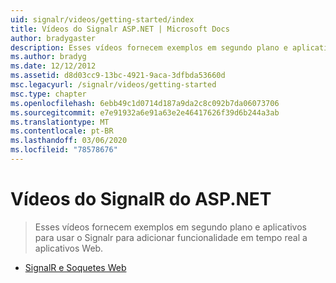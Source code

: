 ```yaml
---
uid: signalr/videos/getting-started/index
title: Vídeos do Signalr ASP.NET | Microsoft Docs
author: bradygaster
description: Esses vídeos fornecem exemplos em segundo plano e aplicativos para usar o Signalr para adicionar funcionalidade em tempo real a aplicativos Web.
ms.author: bradyg
ms.date: 12/12/2012
ms.assetid: d8d03cc9-13bc-4921-9aca-3dfbda53660d
msc.legacyurl: /signalr/videos/getting-started
msc.type: chapter
ms.openlocfilehash: 6ebb49c1d0714d187a9da2c8c092b7da06073706
ms.sourcegitcommit: e7e91932a6e91a63e2e46417626f39d6b244a3ab
ms.translationtype: MT
ms.contentlocale: pt-BR
ms.lasthandoff: 03/06/2020
ms.locfileid: "78578676"
---
```

# <a name="aspnet-signalr-videos"></a>Vídeos do SignalR do ASP.NET

> Esses vídeos fornecem exemplos em segundo plano e aplicativos para usar o Signalr para adicionar funcionalidade em tempo real a aplicativos Web.

- [SignalR e Soquetes Web](signalr-and-web-sockets.md)
